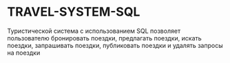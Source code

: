 # TRAVEL-SYSTEM-SQL

Туристической система с использованием SQL позволяет пользователю бронировать поездки, предлагать поездки, искать поездки, запрашивать поездки, публиковать поездки и удалять запросы на поездки
